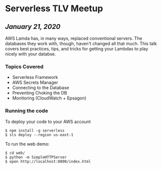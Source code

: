 # Serverless TLV Meetup
## _January 21, 2020_

AWS Lamda has, in many ways, replaced conventional servers. The databases they work with, though, haven't changed all that much. 
This talk covers best practices, tips, and tricks for getting your Lambdas to play nicely with your databse.

### Topics Covered
* Serverless Framework
* AWS Secrets Manager
* Connecting to the Database
* Preventing Choking the DB 
* Monitoring (CloudWatch + Epsagon)

### Running the code
To deploy your code to your AWS account
```
$ npm install -g serverless
$ sls deploy --region us-east-1 
```

To run the web demo:
```
$ cd web/
$ python -m SimpleHTTPServer
$ open http://localhost:8000/index.html
```